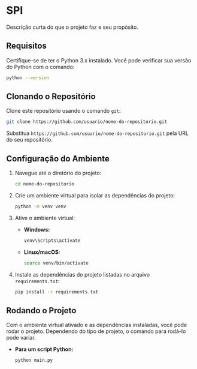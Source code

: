# SPI

Descrição curta do que o projeto faz e seu propósito.

## Requisitos

Certifique-se de ter o Python 3.x instalado. Você pode verificar sua versão do Python com o comando:

```bash
python --version
```

## Clonando o Repositório

Clone este repositório usando o comando `git`:

```bash
git clone https://github.com/usuario/nome-do-repositorio.git
```

Substitua `https://github.com/usuario/nome-do-repositorio.git` pela URL do seu repositório.

## Configuração do Ambiente

1. Navegue até o diretório do projeto:

    ```bash
    cd nome-do-repositorio
    ```

2. Crie um ambiente virtual para isolar as dependências do projeto:

    ```bash
    python -m venv venv
    ```

3. Ative o ambiente virtual:

    - **Windows:**

      ```bash
      venv\Scripts\activate
      ```

    - **Linux/macOS:**

      ```bash
      source venv/bin/activate
      ```

4. Instale as dependências do projeto listadas no arquivo `requirements.txt`:

    ```bash
    pip install -r requirements.txt
    ```

## Rodando o Projeto

Com o ambiente virtual ativado e as dependências instaladas, você pode rodar o projeto. Dependendo do tipo de projeto, o comando para rodá-lo pode variar.

- **Para um script Python:**

  ```bash
  python main.py
  ```

